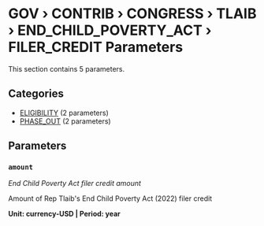 # GOV › CONTRIB › CONGRESS › TLAIB › END_CHILD_POVERTY_ACT › FILER_CREDIT Parameters

This section contains 5 parameters.

## Categories

- [ELIGIBILITY](eligibility/index.md) (2 parameters)
- [PHASE_OUT](phase_out/index.md) (2 parameters)

## Parameters

### `amount`
*End Child Poverty Act filer credit amount*

Amount of Rep Tlaib's End Child Poverty Act (2022) filer credit

**Unit: currency-USD | Period: year**

